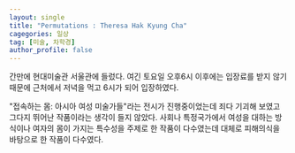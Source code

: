 ```yaml
---
layout: single
title: "Permutations : Theresa Hak Kyung Cha"
cagegories: 일상
tag: [미술, 차학경]
author_profile: false
---
```

<p>간만에 현대미술관 서울관에 들렀다. 여긴 토요일 오후6시 이후에는 입장료를 받지 않기때문에 근처에서 저녁을 먹고 6시가 되어 입장하였다.</p>
<p>"접속하는 몸: 아시아 여성 미술가들"라는 전시가 진행중이었는데 죄다 기괴해 보였고 그다지 뛰어난 작품이라는 생각이 들지 않았다.
 사회나 특정국가에서 여성을 대하는 방식이나 여자의 몸이 가지는 특수성을 주제로 한 작품이 다수였는데 대체로 피해의식을 바탕으로 한 작품이 다수였다.</p>
<p></p>